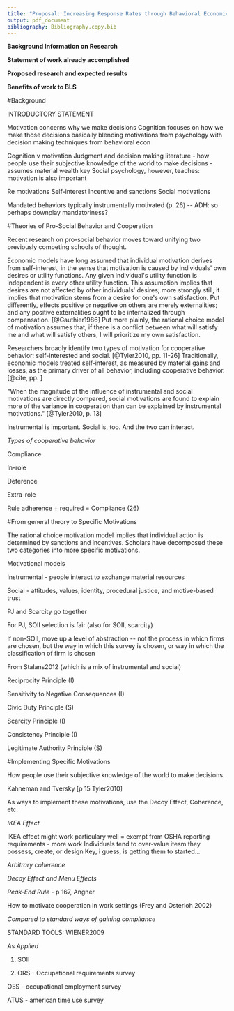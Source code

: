 ```yaml
---
title: "Proposal: Increasing Response Rates through Behavioral Economics"
output: pdf_document
bibliography: Bibliography.copy.bib
---
```



**Background Information on Research**

**Statement of work already accomplished**

**Proposed research and expected results**

**Benefits of work to BLS**



#Background

INTRODUCTORY STATEMENT

Motivation concerns why we make decisions
Cognition focuses on how we make those decisions
basically blending motivations from psychology with decision making techniques from behavioral econ 

Cognition v motivation
Judgment and decision making literature - how people use their subjective knowledge of the world to make decisions - assumes material wealth key
Social psychology, however, teaches: motivation is also important 

Re motivations
Self-interest 
Incentive and sanctions
Social motivations

Mandated behaviors typically instrumentally motivated (p. 26) -- ADH: so perhaps downplay mandatoriness? 


#Theories of Pro-Social Behavior and Cooperation 

Recent research on pro-social behavior moves toward unifying two previously competing schools of thought. 

Economic models have long assumed that individual motivation derives from self-interest, in the sense that motivation is caused by individuals' own desires or utility functions. Any given individual's utility function is independent is every other utility function. This assumption implies that desires are not affected by other individuals' desires; more strongly still, it implies that motivation stems from a desire for one's own satisfaction. Put differently, effects positive or negative on others are merely externalities; and any positive externalities ought to be internalized through compensation. [@Gauthier1986] Put more plainly, the rational choice model of motivation assumes that, if there is a conflict between what will satisfy me and what will satisfy others, I will prioritize my own satisfaction. 




Researchers broadly identify two types of motivation for cooperative behavior: self-interested and social. [@Tyler2010, pp. 11-26] Traditionally, economic models treated self-interest, as measured by material gains and losses, as the primary driver of all behavior, including cooperative behavior. [@cite, pp. ]  


"When the magnitude of the influence of instrumental and social motivations are directly compared, social motivations are found to explain more of the variance in cooperation than can be explained by instrumental motivations." [@Tyler2010, p. 13] 


Instrumental is important. Social is, too. And the two can interact.

*Types of cooperative behavior*

Compliance

In-role

Deference

Extra-role

Rule adherence + required = Compliance (26) 


#From general theory to Specific Motivations

The rational choice motivation model implies that individual action is determined by sanctions and incentives. Scholars have decomposed these two categories into more specific motivations. 

 


Motivational models

Instrumental - people interact to exchange material resources 

Social - attitudes, values, identity, procedural justice, and motive-based trust

PJ and Scarcity go together

For PJ, SOII selection is fair (also for SOII, scarcity) 

If non-SOII, move up a level of abstraction -- not the process in which firms are chosen, but the way in which this survey is chosen, or way in which the classification of firm is chosen


From Stalans2012 (which is a mix of instrumental and social) 
 
Reciprocity Principle (I)

Sensitivity to Negative Consequences (I)

Civic Duty Principle (S)

Scarcity Principle (I)

Consistency Principle (I)

Legitimate Authority Principle (S) 


#Implementing Specific Motivations

How people use their subjective knowledge of the world to make decisions. 

Kahneman and Tversky [p 15 Tyler2010]

As ways to implement these motivations, use the Decoy Effect, Coherence, etc. 

*IKEA Effect*

IKEA effect might work particulary well = exempt from OSHA reporting requirements - more work 
Individuals tend to over-value itesm they possess, create, or design
Key, i guess, is getting them to started...

*Arbitrary coherence*

 

*Decoy Effect and Menu Effects*


*Peak-End Rule* - p 167, Angner


How to motivate cooperation in work settings (Frey and Osterloh 2002)

*Compared to standard ways of gaining compliance* 

STANDARD TOOLS: WIENER2009




*As Applied*

1. SOII

2. ORS - Occupational requirements survey

OES - occupational employment survey

ATUS - american time use survey






  
